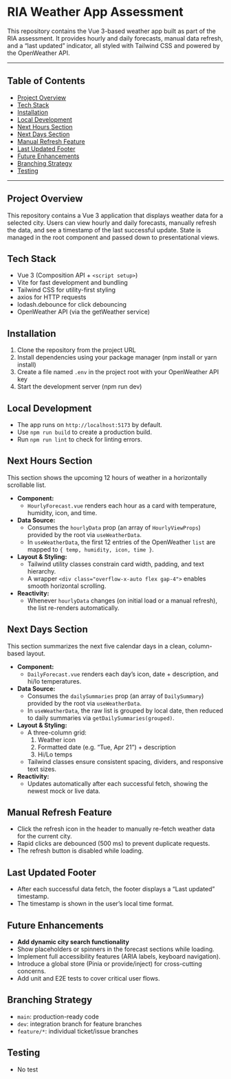 # RIA Weather App Assessment

This repository contains the Vue 3-based weather app built as part of the RIA assessment. It provides hourly and daily forecasts, manual data refresh, and a “last updated” indicator, all styled with Tailwind CSS and powered by the OpenWeather API.

---

## Table of Contents

- [Project Overview](#project-overview)
- [Tech Stack](#tech-stack)
- [Installation](#installation)
- [Local Development](#local-development)
- [Next Hours Section](#next-hours-section)
- [Next Days Section](#next-days-section)
- [Manual Refresh Feature](#manual-refresh-feature)
- [Last Updated Footer](#last-updated-footer)
- [Future Enhancements](#future-enhancements)
- [Branching Strategy](#branching-strategy)
- [Testing](#testing)

---

## Project Overview

This repository contains a Vue 3 application that displays weather data for a selected city. Users can view hourly and daily forecasts, manually refresh the data, and see a timestamp of the last successful update. State is managed in the root component and passed down to presentational views.

## Tech Stack

- Vue 3 (Composition API + `<script setup>`)
- Vite for fast development and bundling
- Tailwind CSS for utility-first styling
- axios for HTTP requests
- lodash.debounce for click debouncing
- OpenWeather API (via the getWeather service)

## Installation

1. Clone the repository from the project URL
2. Install dependencies using your package manager (npm install or yarn install)
3. Create a file named `.env` in the project root with your OpenWeather API key
4. Start the development server (npm run dev)

## Local Development

- The app runs on `http://localhost:5173` by default.
- Use `npm run build` to create a production build.
- Run `npm run lint` to check for linting errors.

## Next Hours Section

This section shows the upcoming 12 hours of weather in a horizontally scrollable list.

- **Component:**
  - `HourlyForecast.vue` renders each hour as a card with temperature, humidity, icon, and time.
- **Data Source:**
  - Consumes the `hourlyData` prop (an array of `HourlyViewProps`) provided by the root via `useWeatherData`.
  - In `useWeatherData`, the first 12 entries of the OpenWeather `list` are mapped to `{ temp, humidity, icon, time }`.
- **Layout & Styling:**
  - Tailwind utility classes constrain card width, padding, and text hierarchy.
  - A wrapper `<div class="overflow-x-auto flex gap-4">` enables smooth horizontal scrolling.
- **Reactivity:**
  - Whenever `hourlyData` changes (on initial load or a manual refresh), the list re-renders automatically.

## Next Days Section

This section summarizes the next five calendar days in a clean, column-based layout.

- **Component:**
  - `DailyForecast.vue` renders each day’s icon, date + description, and hi/lo temperatures.
- **Data Source:**
  - Consumes the `dailySummaries` prop (an array of `DailySummary`) provided by the root via `useWeatherData`.
  - In `useWeatherData`, the raw list is grouped by local date, then reduced to daily summaries via `getDailySummaries(grouped)`.
- **Layout & Styling:**
  - A three-column grid:
    1. Weather icon
    2. Formatted date (e.g. “Tue, Apr 21”) + description
    3. Hi/Lo temps
  - Tailwind classes ensure consistent spacing, dividers, and responsive text sizes.
- **Reactivity:**
  - Updates automatically after each successful fetch, showing the newest mock or live data.

## Manual Refresh Feature

- Click the refresh icon in the header to manually re-fetch weather data for the current city.
- Rapid clicks are debounced (500 ms) to prevent duplicate requests.
- The refresh button is disabled while loading.

## Last Updated Footer

- After each successful data fetch, the footer displays a “Last updated” timestamp.
- The timestamp is shown in the user’s local time format.

## Future Enhancements

- **Add dynamic city search functionality**
- Show placeholders or spinners in the forecast sections while loading.
- Implement full accessibility features (ARIA labels, keyboard navigation).
- Introduce a global store (Pinia or provide/inject) for cross-cutting concerns.
- Add unit and E2E tests to cover critical user flows.

## Branching Strategy

- `main`: production-ready code
- `dev`: integration branch for feature branches
- `feature/*`: individual ticket/issue branches

## Testing

- No test
